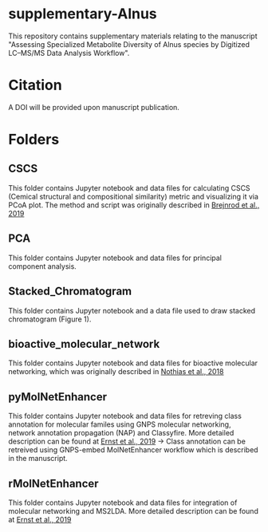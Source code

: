 # supplementary-Alnus
This repository contains supplementary materials relating to the manuscript "Assessing Specialized Metabolite Diversity of Alnus species by Digitized LC–MS/MS Data Analysis Workflow".

# Citation

A DOI will be provided upon manuscript publication.


# Folders

## CSCS

This folder contains Jupyter notebook and data files for calculating CSCS (Cemical structural and compositional similarity) metric and visualizing it via PCoA plot. The method and script was originally described in [Brejnrod et al., 2019](https://doi.org/10.1101/546150)

## PCA

This folder contains Jupyter notebook and data files for principal component analysis.

## Stacked_Chromatogram

This folder contains Jupyter notebook and a data file used to draw stacked chromatogram (Figure 1).

## bioactive_molecular_network

This folder contains Jupyter notebook and data files for bioactive molecular networking, which was originally described in [Nothias et al., 2018](https://doi.org/10.1021/acs.jnatprod.7b00737)

## pyMolNetEnhancer

This folder contains Jupyter notebook and data files for retreving class annotation for molecular familes using GNPS molecular networking, network annotation propagation (NAP) and Classyfire. More detailed description can be found at [Ernst et al., 2019](https://doi.org/10.3390/metabo9070144)
-> Class annotation can be retreived using GNPS-embed MolNetEnhancer workflow which is described in the manuscript.

## rMolNetEnhancer

This folder contains Jupyter notebook and data files for integration of molecular networking and MS2LDA. More detailed description can be found at [Ernst et al., 2019](https://doi.org/10.3390/metabo9070144)

